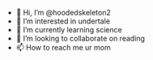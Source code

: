- 👋 Hi, I’m @hoodedskeleton2
- 👀 I’m interested in undertale
- 🌱 I’m currently learning science
- 💞️ I’m looking to collaborate on reading
- 📫 How to reach me ur mom

<!---
hoodedskeleton2/hoodedskeleton2 is a ✨ special ✨ repository because its `README.md` (this file) appears on your GitHub profile.
You can click the Preview link to take a look at your changes.
--->
